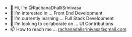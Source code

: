 - 👋 Hi, I’m @RachanaDhalliSrinivasa
- 👀 I’m interested in ... Front End Development
- 🌱 I’m currently learning ... Full Stack Development
- 💞️ I’m looking to collaborate on ... UI Contributions
- 📫 How to reach me ... rachanadalisrinivasa@gmail.com

<!---
RachanaDhalliSrinivasa/RachanaDhalliSrinivasa is a ✨ special ✨ repository because its `README.md` (this file) appears on your GitHub profile.
You can click the Preview link to take a look at your changes.
--->
